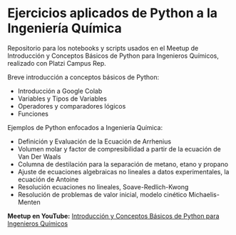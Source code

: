 # Ejercicios aplicados de Python a la Ingeniería Química
Repositorio para los notebooks y scripts usados en el Meetup de Introducción y Conceptos Básicos de Python para Ingenieros Químicos, realizado con Platzi Campus Rep.

Breve introducción a conceptos básicos de Python:
- Introducción a Google Colab
- Variables y Tipos de Variables 
- Operadores y comparadores lógicos
- Funciones

Ejemplos de Python enfocados a Ingeniería Química:
- Definición y Evaluación de la Ecuación de Arrhenius 
- Volumen molar y factor de compresibilidad a partir de la ecuación de Van Der Waals
- Columna de destilación para la separación de metano, etano y propano
- Ajuste de ecuaciones algebraicas no lineales a datos experimentales, la ecuación de Antoine
- Resolución ecuaciones no lineales, Soave-Redlich-Kwong
- Resolución de problemas de valor inicial, modelo cinético Michaelis-Menten

**Meetup en YouTube:** [Introducción y Conceptos Básicos de Python para Ingenieros Químicos](https://youtu.be/Ocsc4CRS5Sw)
